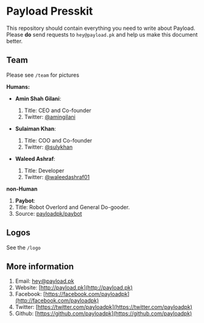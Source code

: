 # Payload Presskit
This repository should contain everything you need to write about Payload. Please **do** send requests to `hey@payload.pk` and help us make this document better.

## Team
Please see `/team` for pictures

**Humans:**
- **Amin Shah Gilani**:
  1. Title: CEO and Co-founder
  2. Twitter: [@amingilani](https://twitter.com/amingilani)

- **Sulaiman Khan**:
  1. Title: COO and Co-founder
  2. Twitter: [@sulykhan](https://twitter.com/sulykhan)

- **Waleed Ashraf**:
  1. Title: Developer
  2. Twitter: [@waleedashraf01](https://twitter.com/waleedashraf01)

**non-Human**
1. **Paybot**:
  1. Title: Robot Overlord and General Do-gooder.
  2. Source: [payloadpk/paybot](https://github.com/payloadpk/paybot)

## Logos
See the `/logo`

## More information
1. Email: [hey@payload.pk](mailto:hey@payload.pk)
2. Website: [http://payload.pk](http://payload.pk)
3. Facebook: [https://facebook.com/payloadpk](http://facebook.com/payloadpk)
4. Twitter: [https://twitter.com/payloadpk](https://twitter.com/payloadpk)
5. Github: [https://github.com/payloadpk](https://github.com/payloadpk)
